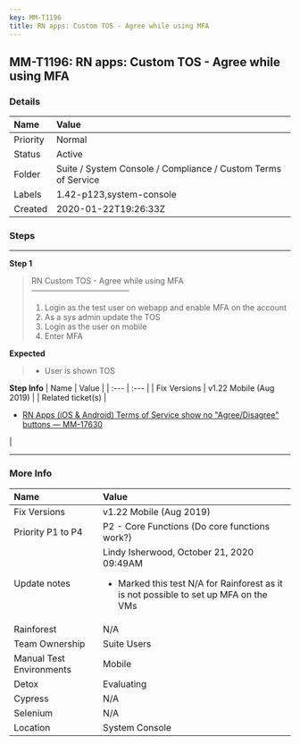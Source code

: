 ```yaml
---
key: MM-T1196
title: RN apps: Custom TOS - Agree while using MFA
---
```


## MM-T1196: RN apps: Custom TOS - Agree while using MFA

### Details

| Name     | Value                                                         |
| :------- | :------------------------------------------------------------ |
| Priority | Normal                                                        |
| Status   | Active                                                        |
| Folder   | Suite / System Console / Compliance / Custom Terms of Service |
| Labels   | 1.42-p123,system-console                                      |
| Created  | 2020-01-22T19:26:33Z                                          |

### Steps

<hr/>

**Step 1**

> <article>RN Custom TOS - Agree while using MFA<br>–––––––––––––––––––––––––<ol><li>Login as the test user on webapp and enable MFA on the account</li><li>As a sys admin update the TOS</li><li>Login as the user on mobile</li><li>Enter MFA</li></ol></article>

**Expected**

> <article><ul><li>User is shown TOS</li></ul></article>

**Step Info**
| Name | Value |
| :--- | :--- |
| Fix Versions | v1.22 Mobile (Aug 2019) |
| Related ticket(s) | <ul><li><a href="https://mattermost.atlassian.net/browse/MM-17630">RN Apps (iOS &amp; Android) Terms of Service show no "Agree/Disagree" buttons — MM-17630</a></li></ul> |

<hr/>

### More Info

| Name                     | Value                                                                                                                                         |
| :----------------------- | :-------------------------------------------------------------------------------------------------------------------------------------------- |
| Fix Versions             | v1.22 Mobile (Aug 2019)                                                                                                                       |
| Priority P1 to P4        | P2 - Core Functions (Do core functions work?)                                                                                                 |
| Update notes             | Lindy Isherwood, October 21, 2020 09:49AM<ul><li>Marked this test N/A for Rainforest as it is not possible to set up MFA on the VMs</li></ul> |
| Rainforest               | N/A                                                                                                                                           |
| Team Ownership           | Suite Users                                                                                                                                   |
| Manual Test Environments | Mobile                                                                                                                                        |
| Detox                    | Evaluating                                                                                                                                    |
| Cypress                  | N/A                                                                                                                                           |
| Selenium                 | N/A                                                                                                                                           |
| Location                 | System Console                                                                                                                                |

